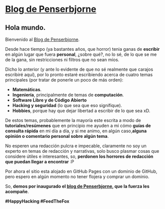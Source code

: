 # [Blog de Penserbjorne](penserbjorne.github.io)

## Hola mundo.

Bienvenido al [Blog de Penserbjorne](penserbjorne.github.io).

Desde hace tiempo (ya bastantes años, que horror) tenia ganas de **escribir** en algún lugar que fuera **personal**, ¿sobre qué?, no lo sé, de lo que se me de la gana, sin restricciones ni filtros que no sean míos.

Dicho lo anterior (y ante lo evidente de que no sé realmente que carajos escribiré aquí), por lo pronto estaré escribiendo acerca de cuatro temas principales (por tratar de ponerle un poco de más orden):

- **Matemáticas**.
- **Ingeniería**, principalmente de temas de **computación**.
- **Software Libre y de Código Abierto**
- **Hacking y seguridad** (lo que sea que eso signifique).
- **Hobbies**, porque hay que dejar libertad a escribir de lo que sea xD.

De estos temas, probablemente la mayoría este escrita a modo de **tutoriales/resúmenes** que en principio me ayuden a mi cómo **guías de consulta rápida** en mi día a día, y si me animo, en algún caso,**alguna opinión o comentario personal sobre algún tema**.

No esperen una redacción pulcra e impecable, claramente no soy un experto en temas de redacción y narrativas, solo busco plasmar cosas que considere útiles e interesantes, so, **perdonen los horrores de redacción que puedan llegar a encontrar** :P

Por ahora el sitio esta alojado en GitHub Pages con un dominio de GitHub, pero espero en algún momento no tener flojera y comprar un dominio.

So, **demos por inaugurado el [blog de Penserbjorne](penserbjorne.github.io), que la fuerza les acompañe**.

**\#HappyHacking \#FeedTheFox**

